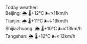 Today weather:  
Beijing: 🌦 🌡️+12°C 🌬️↘11km/h  
Tianjin: 🌧 🌡️+11°C 🌬️↓19km/h  
Shijiazhuang: 🌦 🌡️+10°C 🌬️↙13km/h  
Tangshan: 🌦 🌡️+12°C 🌬️↙12km/h  
